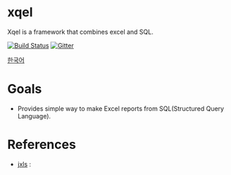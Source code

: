 # xqel
Xqel is a framework that combines excel and SQL.

[![Build Status](https://travis-ci.org/SeungyoonLee/xqel.svg?branch=master)](https://travis-ci.org/SeungyoonLee/xqel)
[![Gitter](https://badges.gitter.im/SeungyoonLee/xqel.svg)](https://gitter.im/SeungyoonLee/xqel?utm_source=badge&utm_medium=badge&utm_campaign=pr-badge&utm_content=badge)

[한국어](https://github.com/SeungyoonLee/xqel/blob/master/README.ko.md)

# Goals
- Provides simple way to make Excel reports from SQL(Structured Query Language).


# References

- [jxls](http://jxls.sourceforge.net/index.html) : 